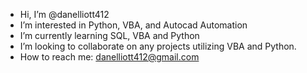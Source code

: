 -  Hi, I’m @danelliott412
-  I’m interested in Python, VBA, and Autocad Automation
-  I’m currently learning SQL, VBA and Python 
-  I’m looking to collaborate on any projects utilizing VBA and Python. 
-  How to reach me: danelliott412@gmail.com 

<!---
danelliott412/danelliott412 is a ✨ special ✨ repository because its `README.md` (this file) appears on your GitHub profile.
You can click the Preview link to take a look at your changes.
--->
